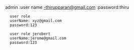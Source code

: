 admin :user name -thirupparan@gmail.com
      :password:thiru
      
      user role 
      userName: xyz@gmail.com
      password:123
      
      user role jerobert
      userName:jerome@gmail.com
      password:123
